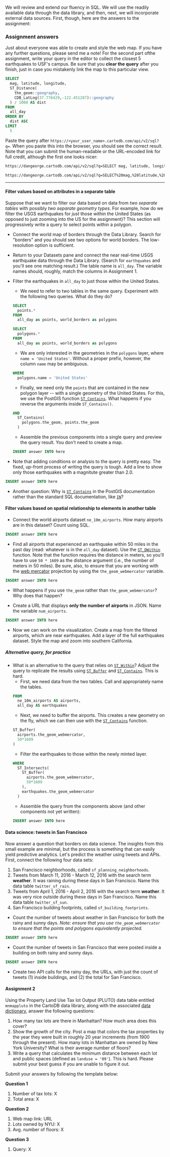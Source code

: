 We will review and extend our fluency in SQL.  We will use the readily available data through the data library, and then, next, we will incorporate external data sources.  First, though, here are the answers to the assignment:

### Assignment answers

Just about everyone was able to create and style the web map. If you have any further questions, please send me a note!  For the second part ofthe assignment, write your query in the editor to collect the closest 5 earthquakes to USF's campus.  Be sure that you **clear the query** after you finish, just in case you mistakenly link the map to this particular view.  

```sql
SELECT
  mag, latitude, longitude,
  ST_Distance(
    the_geom::geography, 
    CDB_LatLng(37.776429,-122.451287)::geography
  ) / 1000 AS dist
FROM 
  all_day
ORDER BY 
  dist ASC
LIMIT
  5
```

Paste the query after `https://<your_user_name>.cartodb.com/api/v2/sql?q=`.  When you paste this into the browser, you should see the correct result. Note that you can submit the human-readable or the URL-encoded link for full credit, although the first one looks nicer:

```bash
https://dangeorge.cartodb.com/api/v2/sql?q=SELECT mag, latitude, longitude, ST_Distance( the_geom::geography, CDB_LatLng(37.776429,-122.451287)::geography ) / 1000 AS dist FROM all_day order by dist asc limit 5
```

```bash
https://dangeorge.cartodb.com/api/v2/sql?q=SELECT%20mag,%20latitude,%20longitude,%20ST_Distance(%20the_geom::geography,%20CDB_LatLng(37.776429,-122.451287)::geography%20)%20/%201000%20AS%20dist%20FROM%20all_day%20order%20by%20dist%20asc%20limit%205
```

***

#### Filter values based on attributes in a separate table

Suppose that we want to filter our data based on data from *two separate tables* with possibly *two separate geometry types*.  For example, how do we filter the USGS earthquakes for *just* those within the United States (as opposed to just zooming into the US for the assignment)?  This section will progressively write a query to select points within a polygon.

- Connect the world map of borders through the Data Library. Search for "borders" and you should see two options for world borders. The low-resolution option is sufficient.

- Return to your Datasets pane and connect the near real-time USGS earthquake data through the Data Library. (Search for `earthquakes` and you'll see one matching result.) The table name is `all_day`. The variable names should, roughly, match the columns in Assignment 1.

- Filter the earthquakes in `all_day` to just those within the United States.  
  - We need to refer to two tables in the same query. Experiment with the following two queries. What do they do?
  ```sql
  SELECT
    points.*
  FROM 
    all_day as points, world_borders as polygons
  ```
  ```sql
  SELECT
    polygons.*
  FROM 
    all_day as points, world_borders as polygons
  ```
  - We are only interested in the geometries in the `polygons` layer, where `name = 'United States'`.  Without a proper prefix, however, the column `name` may be ambiguous.
  ```sql
  WHERE
    polygons.name = 'United States'
  ```
  - Finally, we need only the `points` that are contained in the new polygon layer -- with a single geometry of the United States.  For this, we use the PostGIS function [`ST_Contains`](http://postgis.net/docs/manual-1.4/ST_Contains.html).  What happens if you reverse the arguments inside `ST_Contains()`.
  ```sql
  AND
    ST_Contains(
      polygons.the_geom, points.the_geom
    )
  ```
  - Assemble the previous components into a single query and preview the query result.  You don't need to create a map.
  ```sql
  INSERT answer INTO here
  ```

- Note that adding conditions or analysis to the query is pretty easy.  The fixed, up-front process of writing the query is tough.  Add a line to show only those earthquakes with a magnitute greater than 2.0.
```sql
INSERT answer INTO here
```

- Another question: Why is [`ST_Contains`](http://postgis.net/docs/manual-1.4/ST_Contains.html) in the PostGIS documentation rather than the standard SQL documentation, like [`IN`](http://www.w3schools.com/sql/sql_in.asp)? 

#### Filter values based on spatial relationship to elements in another table

- Connect the world airports dataset `ne_10m_airports`.  How many airports are in this dataset?  Count using SQL.
```sql
INSERT answer INTO here
```

- Find all airports that experienced an earthquake within 50 miles in the past day (read: whatever is in the `all_day` dataset).  Use the [`ST_DWithin`](https://postgis.net/docs/ST_Within.html) function.  Note that the function requires the distance in meters, so you'll have to use `50 * 1609` as the distance argument (i.e., the number of meters in 50 miles).  Be sure, also, to ensure that you are working with the [web mercator](https://en.wikipedia.org/wiki/Web_Mercator) projection by using the `the_geom_webmercator` variable. 
```sql
INSERT answer INTO here
```

- What happens if you use `the_geom` rather than `the_geom_webmercator`? Why does that happen?

- Create a URL that displays **only the number of airports** in JSON.  Name the variable `num_airports`.
```sql
INSERT answer INTO here
```

- Now we can work on the visualization.  Create a map from the filtered airports, which are near earthquakes.  Add a layer of the full earthquakes dataset.  Style the map and zoom into southern California.

##### Alternative query, for practice

- What is an alternative to the query that relies on [`ST_Within`](http://postgis.net/docs/manual-1.4/ST_Within.html)?  Adjust the query to replicate the results using [`ST_Buffer`](http://postgis.net/docs/manual-1.4/ST_Buffer.html) and [`ST_Contains`](http://postgis.net/docs/manual-1.4/ST_Contains.html).  This is hard.  
  - First, we need data from the two tables. Call and appropriately name the tables.
  ```sql
  FROM
    ne_10m_airports AS airports, 
    all_day AS earthquakes
  ```
  - Next, we need to buffer the airports.  This creates a new geometry on the fly, which we can then use with the [`ST_Contains`](http://postgis.net/docs/manual-1.4/ST_Contains.html) function.
  ```sql
  ST_Buffer(
    airports.the_geom_webmercator,
    50*1609
  )
  ```
  - Filter the earthquakes to those within the newly minted layer.  
  ```sql
  WHERE
    ST_Intersects(
      ST_Buffer(
        airports.the_geom_webmercator,
        50*1609
      ),
      earthquakes.the_geom_webmercator
    )
  ```
  - Assemble the query from the components above (and other components not yet written):
  ```sql
  INSERT answer INTO here
  ```

#### Data science: tweets in San Francisco

Now answer a question that borders on data science.  The insights from this small example are minimal, but the process is something that can easily yield predictive analytics.  Let's predict the weather using tweets and APIs.  First, connect the following four data sets:

1. San Francisco neighborhoods, called `sf_planning_neighborhoods`.
2. Tweets from March 11, 2016 - March 12, 2016 with the search term **weather**.  It was raining during these days in San Francisco.  Name this data table `twitter_sf_rain`.
3. Tweets from April 1, 2016 - April 2, 2016 with the search term **weather**.  It was very nice outside during these days in San Francisco.  Name this data table `twitter_sf_sun`. 
4. San Francisco building footprints, called `sf_building_footprints`.

- Count the number of tweets about weather in San Francisco for both the rainy and sunny days.  *Note: ensure that you use `the_geom_webmercator` to ensure that the points and polygons equivalently projected.*
```sql
INSERT answer INTO here
```

- Count the number of tweets in San Francisco that were posted inside a building on both rainy and sunny days.
```sql
INSERT answer INTO here
```

- Create two API calls for the rainy day, the URLs, with just the count of tweets (1) inside buildings, and (2) the total for San Francisco.

#### Assignment 2

Using the Property Land Use Tax lot Output (PLUTO) data table entitled `mnmappluto` in the CartoDB data library, along with the associated [data dictionary](http://www1.nyc.gov/assets/planning/download/pdf/data-maps/open-data/pluto_datadictionary.pdf), answer the following questions:
  1. How many tax lots are there in Manhattan?  How much area does this cover?
  2. Show the growth of the city.  Post a map that colors the tax properties by the year they were built in roughly 20 year increments (from 1900 through the present). How many lots in Manhattan are owned by New York University? What is their average number of floors?
  3. Write a query that calculates the minimum distance between each lot and public spaces (defined as `landuse = '09'`).  This is hard.  Please submit your best guess if you are unable to figure it out.
  
Submit your answers by following the template below:

**Question 1**
  1. Number of tax lots: X
  2. Total area: X

**Question 2**
  1. Web map link: URL
  2. Lots owned by NYU: X
  3. Avg. number of floors: X

**Question 3**
  1. Query: X
  




